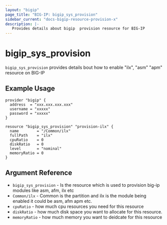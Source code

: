 ```yaml
---
layout: "bigip"
page_title: "BIG-IP: bigip_sys_provision"
sidebar_current: "docs-bigip-resource-provision-x"
description: |-
   Provides details about bigip  provision resource for BIG-IP
---
```


# bigip\_sys\_provision

`bigip_sys_provision` provides details bout how to enable "ilx", "asm" "apm" resource on BIG-IP
## Example Usage


```hcl
provider "bigip" {
  address  = "xxx.xxx.xxx.xxx"
  username = "xxxxx"
  password = "xxxxx"
}

resource "bigip_sys_provision" "provision-ilx" {
  name        = "/Common/ilx"
  fullPath    = "ilx"
  cpuRatio    = 0
  diskRatio   = 0
  level       = "nominal"
  memoryRatio = 0
}
```

## Argument Reference

* `bigip_sys_provision` - Is the resource which is used to provision big-ip modules like asm, afm, ilx etc
* `Common/ilx` - Common is the partition and ilx is the module being enabled it could be asm, afm apm etc.
* `cpuRatio` - how much cpu resources you need for this resource
* `diskRatio` - how much disk space you want to allocate for this resource.
* `memoryRatio` - how much memory you want to deidcate for this resource

